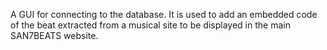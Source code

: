 A GUI for connecting to the database. It is used to add 
an embedded code of the beat extracted from a musical site
to be displayed in the main SAN7BEATS website.

